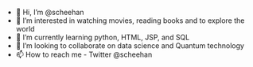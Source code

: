 - 👋 Hi, I’m @scheehan
- 👀 I’m interested in watching movies, reading books and to explore the world
- 🌱 I’m currently learning python, HTML, JSP, and SQL
- 💞️ I’m looking to collaborate on data science and Quantum technology
- 📫 How to reach me - Twitter @scheehan

<!---
scheehan/scheehan is a ✨ special ✨ repository because its `README.md` (this file) appears on your GitHub profile.
You can click the Preview link to take a look at your changes.
--->
